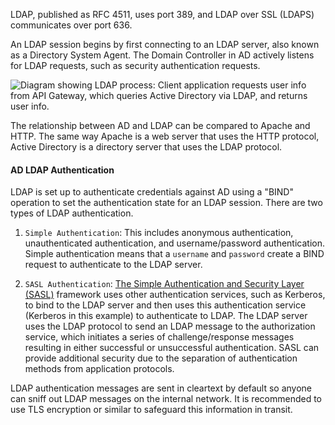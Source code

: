 LDAP, published as RFC 4511, uses port 389, and LDAP over SSL (LDAPS) communicates over port 636.

An LDAP session begins by first connecting to an LDAP server, also known as a Directory System Agent. The Domain Controller in AD actively listens for LDAP requests, such as security authentication requests.

![Diagram showing LDAP process: Client application requests user info from API Gateway, which queries Active Directory via LDAP, and returns user info.](https://academy.hackthebox.com/storage/modules/74/LDAP_auth.png)

The relationship between AD and LDAP can be compared to Apache and HTTP. The same way Apache is a web server that uses the HTTP protocol, Active Directory is a directory server that uses the LDAP protocol.

#### AD LDAP Authentication

LDAP is set up to authenticate credentials against AD using a "BIND" operation to set the authentication state for an LDAP session. There are two types of LDAP authentication.

1. `Simple Authentication`: This includes anonymous authentication, unauthenticated authentication, and username/password authentication. Simple authentication means that a `username` and `password` create a BIND request to authenticate to the LDAP server.
    
2. `SASL Authentication`: [The Simple Authentication and Security Layer (SASL)](https://en.wikipedia.org/wiki/Simple_Authentication_and_Security_Layer) framework uses other authentication services, such as Kerberos, to bind to the LDAP server and then uses this authentication service (Kerberos in this example) to authenticate to LDAP. The LDAP server uses the LDAP protocol to send an LDAP message to the authorization service, which initiates a series of challenge/response messages resulting in either successful or unsuccessful authentication. SASL can provide additional security due to the separation of authentication methods from application protocols.
    

LDAP authentication messages are sent in cleartext by default so anyone can sniff out LDAP messages on the internal network. It is recommended to use TLS encryption or similar to safeguard this information in transit.